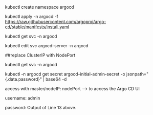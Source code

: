 kubectl create namespace argocd

kubectl apply -n argocd -f https://raw.githubusercontent.com/argoproj/argo-cd/stable/manifests/install.yaml

kubectl get svc -n argocd
 
kubectl edit svc argocd-server -n argocd

##replace ClusterIP with NodePort

kubectl get svc -n argocd

kubectl -n argocd get secret argocd-initial-admin-secret -o jsonpath="{.data.password}" | base64 -d


access with master/nodeIP: nodePort --> to access the Argo CD UI

username: admin

password: Output of Line 13 above.

